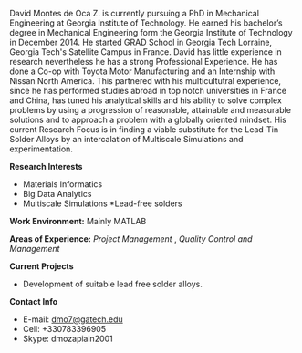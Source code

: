 ﻿---
layout: bio

categories: members
tags: grad # 

author:
  name: David Montes de Oca Zapiain
  role: Multi-scale Simulations / Material Informatics 
  image: /images/avatars/montes.png
  gplus: 115047182734362719711# Optional
  linkedin: david-montes-de-oca-zapiain/57/776/911 # Optional
  github:  # Optional
  url:  # Optional
---

David Montes de Oca Z. is currently pursuing a PhD in Mechanical Engineering at Georgia Institute of Technology.  He earned his bachelor’s degree in Mechanical Engineering form the Georgia Institute of Technology in December 2014. He started GRAD School in Georgia Tech Lorraine, Georgia Tech's Satellite Campus in France. David has little experience in research nevertheless he has a strong Professional Experience. He has done a Co-op with Toyota Motor Manufacturing and an Internship with Nissan North America. This partnered with his multicultutral experience, since he has performed studies abroad in top notch universities in France and China, has tuned his analytical skills and his ability to solve complex problems by using a progression of reasonable, attainable and measurable solutions and to approach a problem with a globally oriented mindset. His current Research Focus is in finding a viable substitute for the Lead-Tin Solder Alloys by an intercalation of Multiscale Simulations and experimentation. 

**Research Interests**

* Materials Informatics
* Big Data Analytics
* Multiscale Simulations
*Lead-free solders

**Work Environment:** Mainly MATLAB

**Areas of Experience:** *Project Management* , *Quality Control and Management*

**Current Projects**

* Development of suitable lead free solder alloys. 

**Contact Info**

* E-mail: dmo7@gatech.edu
* Cell: +330783396905
* Skype: dmozapiain2001
